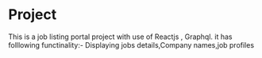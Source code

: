 # Project
This is a job listing portal project with use of Reactjs , Graphql. it has folllowing functinality:- Displaying jobs details,Company names,job profiles
